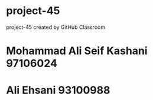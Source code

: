﻿# project-45
project-45 created by GitHub Classroom
# 
# Mohammad Ali Seif Kashani 97106024
# Ali Ehsani 93100988
